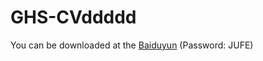 # GHS-CVddddd

You can be downloaded at the [Baiduyun]([https://pan.baidu.com/s/1eL1yee3wISC1QVn4zXnXrw](https://pan.baidu.com/s/1oCrJika-NscoLuM2vs2RGA?pwd=JUFE )) (Password: JUFE)
